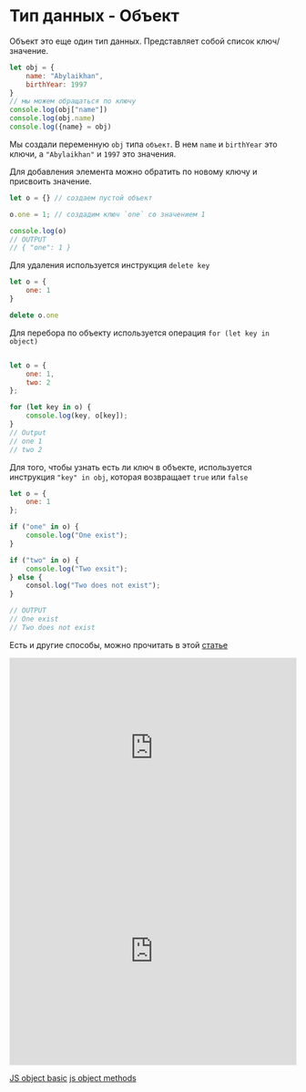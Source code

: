 # Тип данных - Объект

Объект это еще один тип данных. Представляет собой список ключ/значение.

```js
let obj = {
    name: "Abylaikhan",
    birthYear: 1997
}
// мы можем обращаться по ключу
console.log(obj["name"]) 
console.log(obj.name)
console.log({name} = obj)
```

Мы создали переменную `obj` типа `объект`. В нем `name` и `birthYear` это ключи, а `"Abylaikhan"` и `1997` это значения.

Для добавления элемента можно обратить по новому ключу и присвоить значение.

```js
let o = {} // создаем пустой объект

o.one = 1; // создадим ключ `one` со значением 1

console.log(o)
// OUTPUT
// { "one": 1 }
```

Для удаления используется инструкция `delete key`

```js
let o = {
    one: 1
}

delete o.one
```

Для перебора по объекту используется операция `for (let key in object)`

```js

let o = {
    one: 1,
    two: 2
};

for (let key in o) {
    console.log(key, o[key]);
}
// Output
// one 1
// two 2
```

Для того, чтобы узнать есть ли ключ в объекте, используется инструкция `"key" in obj`, которая возвращает `true` или `false`

```js
let o = {
    one: 1
};

if ("one" in o) {
    console.log("One exist");
}

if ("two" in o) {
    console.log("Two exsit");
} else {
    consol.log("Two does not exist");
}

// OUTPUT
// One exist
// Two does not exist
```

Есть и другие способы, можно прочитать в этой [статье](https://gomakethings.com/looping-through-objects-with-es6/)

<iframe width="100%" height="315" src="https://www.youtube.com/embed/X0ipw1k7ygU" frameborder="0" allow="accelerometer; autoplay; encrypted-media; gyroscope; picture-in-picture" allowfullscreen></iframe>

<iframe height="400px" width="100%" src="https://repl.it/repls/DoubleHighlevelBootstrapping?lite=true" scrolling="no" frameborder="no" allowtransparency="true" allowfullscreen="true" sandbox="allow-forms allow-pointer-lock allow-popups allow-same-origin allow-scripts allow-modals"></iframe>

[JS object basic](https://developer.mozilla.org/en-US/docs/Learn/JavaScript/Objects/Basics)
[js object methods](https://developer.mozilla.org/en-US/docs/Web/JavaScript/Guide/Working_with_Objects)